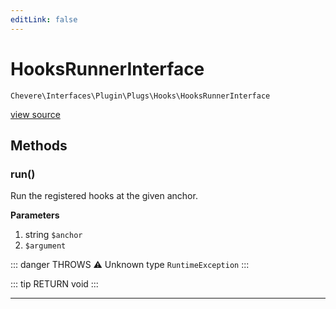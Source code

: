 ```yaml
---
editLink: false
---
```


# HooksRunnerInterface

`Chevere\Interfaces\Plugin\Plugs\Hooks\HooksRunnerInterface`

[view source](https://github.com/chevere/chevere/blob/master/interfaces/Plugin/Plugs/Hooks/HooksRunnerInterface.php)

## Methods

### run()

Run the registered hooks at the given anchor.

**Parameters**

1. string `$anchor`
2.  `$argument`

::: danger THROWS ⚠
Unknown type `RuntimeException`
:::

::: tip RETURN
void
:::

---
